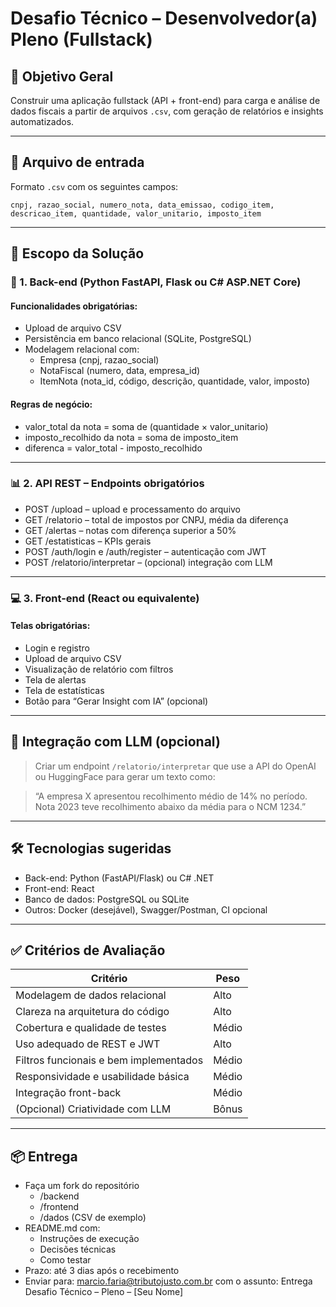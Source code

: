 # Desafio Técnico – Desenvolvedor(a) Pleno (Fullstack)

## 🎯 Objetivo Geral

Construir uma aplicação fullstack (API + front-end) para carga e análise de dados fiscais a partir de arquivos `.csv`, com geração de relatórios e insights automatizados.

---

## 📂 Arquivo de entrada

Formato `.csv` com os seguintes campos:

```csv
cnpj, razao_social, numero_nota, data_emissao, codigo_item, descricao_item, quantidade, valor_unitario, imposto_item
```

---

## 🧱 Escopo da Solução

### 🔧 1. Back-end (Python FastAPI, Flask ou C# ASP.NET Core)

#### Funcionalidades obrigatórias:
- Upload de arquivo CSV
- Persistência em banco relacional (SQLite, PostgreSQL)
- Modelagem relacional com:
  - Empresa (cnpj, razao_social)
  - NotaFiscal (numero, data, empresa_id)
  - ItemNota (nota_id, código, descrição, quantidade, valor, imposto)

#### Regras de negócio:
- valor_total da nota = soma de (quantidade × valor_unitario)
- imposto_recolhido da nota = soma de imposto_item
- diferenca = valor_total - imposto_recolhido

---

### 📊 2. API REST – Endpoints obrigatórios

- POST /upload – upload e processamento do arquivo
- GET /relatorio – total de impostos por CNPJ, média da diferença
- GET /alertas – notas com diferença superior a 50%
- GET /estatisticas – KPIs gerais
- POST /auth/login e /auth/register – autenticação com JWT
- POST /relatorio/interpretar – (opcional) integração com LLM

---

### 💻 3. Front-end (React ou equivalente)

#### Telas obrigatórias:
- Login e registro
- Upload de arquivo CSV
- Visualização de relatório com filtros
- Tela de alertas
- Tela de estatísticas
- Botão para “Gerar Insight com IA” (opcional)

---

## 🤖 Integração com LLM (opcional)

> Criar um endpoint `/relatorio/interpretar` que use a API do OpenAI ou HuggingFace para gerar um texto como:

> “A empresa X apresentou recolhimento médio de 14% no período. Nota 2023 teve recolhimento abaixo da média para o NCM 1234.”

---

## 🛠️ Tecnologias sugeridas

- Back-end: Python (FastAPI/Flask) ou C# .NET
- Front-end: React
- Banco de dados: PostgreSQL ou SQLite
- Outros: Docker (desejável), Swagger/Postman, CI opcional

---

## ✅ Critérios de Avaliação

| Critério                             | Peso |
|-------------------------------------|------|
| Modelagem de dados relacional       | Alto |
| Clareza na arquitetura do código    | Alto |
| Cobertura e qualidade de testes     | Médio |
| Uso adequado de REST e JWT          | Alto |
| Filtros funcionais e bem implementados | Médio |
| Responsividade e usabilidade básica | Médio |
| Integração front-back               | Médio |
| (Opcional) Criatividade com LLM     | Bônus |

---

## 📦 Entrega

- Faça um fork do repositório
  - /backend
  - /frontend
  - /dados (CSV de exemplo)
- README.md com:
  - Instruções de execução
  - Decisões técnicas
  - Como testar
- Prazo: até 3 dias após o recebimento
- Enviar para: marcio.faria@tributojusto.com.br com o assunto:
  Entrega Desafio Técnico – Pleno – [Seu Nome]
